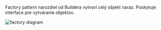 Factory pattern narozdiel od Buildera vytvorí celý objekt naraz.
Poskytuje interface pre vytváranie objektov.

![factory diagram](https://refactoring.guru/images/patterns/diagrams/factory-method/solution1.png?id=fc756d2af296b5b4d482e548214d08ef)